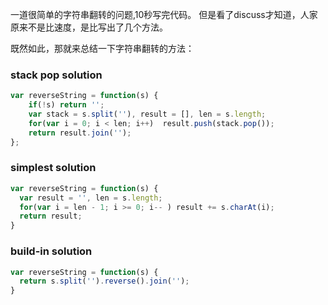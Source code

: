 一道很简单的字符串翻转的问题,10秒写完代码。
但是看了discuss才知道，人家原来不是比速度，是比写出了几个方法。

既然如此，那就来总结一下字符串翻转的方法：

### stack pop solution

``` JavaScript
var reverseString = function(s) {
    if(!s) return '';
    var stack = s.split(''), result = [], len = s.length;
    for(var i = 0; i < len; i++)  result.push(stack.pop());
    return result.join('');
};
```

### simplest solution
```JavaScript
var reverseString = function(s) {
  var result = '', len = s.length;
  for(var i = len - 1; i >= 0; i-- ) result += s.charAt(i);
  return result;
}
```

### build-in solution
``` JavaScript
var reverseString = function(s) {
  return s.split('').reverse().join('');
}
```
